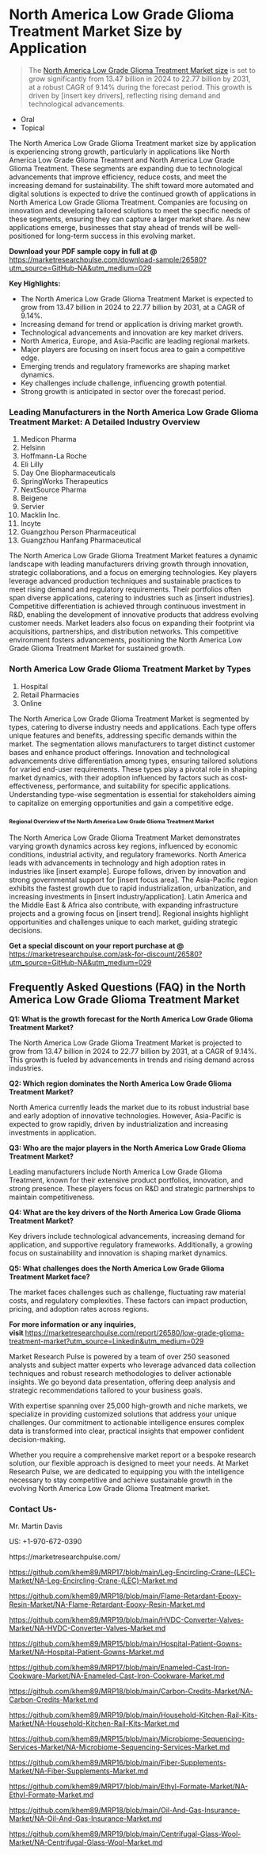 <h1>North America Low Grade Glioma Treatment Market&nbsp;Size by Application</h1><blockquote><p>The <a href="https://marketresearchpulse.com/download-sample/26580?utm_source=GitHub-NA&amp;utm_medium=029">North America Low Grade Glioma Treatment Market size</a> is set to grow significantly from 13.47 billion in 2024 to 22.77 billion by 2031, at a robust CAGR of 9.14% during the forecast period. This growth is driven by [insert key drivers], reflecting rising demand and technological advancements.</p></blockquote><ul><li>Oral<li> Topical</li></ul><p>The North America Low Grade Glioma Treatment market size by application is experiencing strong growth, particularly in applications like North America Low Grade Glioma Treatment and North America Low Grade Glioma Treatment. These segments are expanding due to technological advancements that improve efficiency, reduce costs, and meet the increasing demand for sustainability. The shift toward more automated and digital solutions is expected to drive the continued growth of applications in North America Low Grade Glioma Treatment. Companies are focusing on innovation and developing tailored solutions to meet the specific needs of these segments, ensuring they can capture a larger market share. As new applications emerge, businesses that stay ahead of trends will be well-positioned for long-term success in this evolving market.</p><p><strong>Download your PDF sample copy in full at @ </strong><a href="https://marketresearchpulse.com/download-sample/26580?utm_source=GitHub-NA&amp;utm_medium=029">https://marketresearchpulse.com/download-sample/26580?utm_source=GitHub-NA&amp;utm_medium=029</a></p><p><strong>Key Highlights: </strong></p><ul><li>The North America Low Grade Glioma Treatment Market is expected to grow from 13.47 billion in 2024 to 22.77 billion by 2031, at a CAGR of 9.14%.</li><li>Increasing demand for trend or application is driving market growth.</li><li>Technological advancements and innovation are key market drivers.</li><li>North America, Europe, and Asia-Pacific are leading regional markets.</li><li>Major players are focusing on insert focus area to gain a competitive edge.</li><li>Emerging trends and regulatory frameworks are shaping market dynamics.</li><li>Key challenges include challenge, influencing growth potential.</li><li>Strong growth is anticipated in sector over the forecast period.</li></ul><h3>Leading Manufacturers in the North America Low Grade Glioma Treatment Market: A Detailed Industry Overview</h3><ol><li>Medicon Pharma</li><li>Helsinn</li><li>Hoffmann-La Roche</li><li>Eli Lilly</li><li>Day One Biopharmaceuticals</li><li>SpringWorks Therapeutics</li><li>NextSource Pharma</li><li>Beigene</li><li>Servier</li><li>Macklin Inc.</li><li>Incyte</li><li>Guangzhou Person Pharmaceutical</li><li>Guangzhou Hanfang Pharmaceutical</li></ol><div class="flex max-w-full flex-col flex-grow"><div class="min-h-8 text-message flex w-full flex-col items-end gap-2 whitespace-normal break-words [.text-message+&amp;]:mt-5" dir="auto" data-message-author-role="assistant" data-message-id="fd8432e4-4910-450d-b182-61b7bfb0a01f" data-message-model-slug="gpt-4o"><div class="flex w-full flex-col gap-1 empty:hidden first:pt-[3px]"><div class="markdown prose w-full break-words dark:prose-invert light"><p>The North America Low Grade Glioma Treatment Market features a dynamic landscape with leading manufacturers driving growth through innovation, strategic collaborations, and a focus on emerging technologies. Key players leverage advanced production techniques and sustainable practices to meet rising demand and regulatory requirements. Their portfolios often span diverse applications, catering to industries such as [insert industries]. Competitive differentiation is achieved through continuous investment in R&amp;D, enabling the development of innovative products that address evolving customer needs. Market leaders also focus on expanding their footprint via acquisitions, partnerships, and distribution networks. This competitive environment fosters advancements, positioning the North America Low Grade Glioma Treatment Market for sustained growth.</p></div></div></div></div><h3>North America Low Grade Glioma Treatment Market by Types</h3><ol><li>Hospital<li> Retail Pharmacies<li> Online</li></ol><div class="flex max-w-full flex-col flex-grow"><div class="min-h-8 text-message flex w-full flex-col items-end gap-2 whitespace-normal break-words [.text-message+&amp;]:mt-5" dir="auto" data-message-author-role="assistant" data-message-id="084470be-0bb7-4664-bddf-5156b4f41249" data-message-model-slug="gpt-4o-mini"><div class="flex w-full flex-col gap-1 empty:hidden first:pt-[3px]"><div class="markdown prose w-full break-words dark:prose-invert light"><p>The North America Low Grade Glioma Treatment Market is segmented by types, catering to diverse industry needs and applications. Each type offers unique features and benefits, addressing specific demands within the market. The segmentation allows manufacturers to target distinct customer bases and enhance product offerings. Innovation and technological advancements drive differentiation among types, ensuring tailored solutions for varied end-user requirements. These types play a pivotal role in shaping market dynamics, with their adoption influenced by factors such as cost-effectiveness, performance, and suitability for specific applications. Understanding type-wise segmentation is essential for stakeholders aiming to capitalize on emerging opportunities and gain a competitive edge.</p></div></div></div></div><h3><span style="font-size: 11px;">Regional Overview of the North America Low Grade Glioma Treatment Market</span></h3><div class="flex max-w-full flex-col flex-grow"><div class="min-h-8 text-message flex w-full flex-col items-end gap-2 whitespace-normal break-words [.text-message+&amp;]:mt-5" dir="auto" data-message-author-role="assistant" data-message-id="e9038762-ce64-4e30-91c9-9bd413514231" data-message-model-slug="gpt-4o-mini"><div class="flex w-full flex-col gap-1 empty:hidden first:pt-[3px]"><div class="markdown prose w-full break-words dark:prose-invert light"><p>The North America Low Grade Glioma Treatment Market demonstrates varying growth dynamics across key regions, influenced by economic conditions, industrial activity, and regulatory frameworks. North America leads with advancements in technology and high adoption rates in industries like [insert example]. Europe follows, driven by innovation and strong governmental support for [insert focus area]. The Asia-Pacific region exhibits the fastest growth due to rapid industrialization, urbanization, and increasing investments in [insert industry/application]. Latin America and the Middle East &amp; Africa also contribute, with expanding infrastructure projects and a growing focus on [insert trend]. Regional insights highlight opportunities and challenges unique to each market, guiding strategic decisions.</p></div></div></div></div><p><strong>Get a special discount on your report purchase at @ </strong><a href="https://marketresearchpulse.com/ask-for-discount/26580?utm_source=GitHub-NA&amp;utm_medium=029">https://marketresearchpulse.com/ask-for-discount/26580?utm_source=GitHub-NA&amp;utm_medium=029</a></p><h2>Frequently Asked Questions (FAQ) in the North America Low Grade Glioma Treatment Market</h2><p><strong>Q1: What is the growth forecast for the North America Low Grade Glioma Treatment Market?</strong></p><p>The North America Low Grade Glioma Treatment Market is projected to grow from 13.47 billion in 2024 to 22.77 billion by 2031, at a CAGR of 9.14%. This growth is fueled by advancements in trends and rising demand across industries.</p><p><strong>Q2: Which region dominates the North America Low Grade Glioma Treatment Market?</strong></p><p>North America currently leads the market due to its robust industrial base and early adoption of innovative technologies. However, Asia-Pacific is expected to grow rapidly, driven by industrialization and increasing investments in application.</p><p><strong>Q3: Who are the major players in the North America Low Grade Glioma Treatment Market?</strong></p><p>Leading manufacturers include North America Low Grade Glioma Treatment, known for their extensive product portfolios, innovation, and strong presence. These players focus on R&amp;D and strategic partnerships to maintain competitiveness.</p><p><strong>Q4: What are the key drivers of the North America Low Grade Glioma Treatment Market?</strong></p><p>Key drivers include technological advancements, increasing demand for application, and supportive regulatory frameworks. Additionally, a growing focus on sustainability and innovation is shaping market dynamics.</p><p><strong>Q5: What challenges does the North America Low Grade Glioma Treatment Market face?</strong></p><p>The market faces challenges such as challenge, fluctuating raw material costs, and regulatory complexities. These factors can impact production, pricing, and adoption rates across regions.</p><p><strong>For more information or any inquiries, visit&nbsp;</strong><a href="https://marketresearchpulse.com/report/26580/low-grade-glioma-treatment-market?utm_source=Linkedin&utm_medium=029">https://marketresearchpulse.com/report/26580/low-grade-glioma-treatment-market?utm_source=Linkedin&utm_medium=029</a></p><p>Market Research Pulse is powered by a team of over 250 seasoned analysts and subject matter experts who leverage advanced data collection techniques and robust research methodologies to deliver actionable insights. We go beyond data presentation, offering deep analysis and strategic recommendations tailored to your business goals.</p><p>With expertise spanning over 25,000 high-growth and niche markets, we specialize in providing customized solutions that address your unique challenges. Our commitment to actionable intelligence ensures complex data is transformed into clear, practical insights that empower confident decision-making.</p><p>Whether you require a comprehensive market report or a bespoke research solution, our flexible approach is designed to meet your needs. At Market Research Pulse, we are dedicated to equipping you with the intelligence necessary to stay competitive and achieve sustainable growth in the evolving North America Low Grade Glioma Treatment market.</p><h3><strong>Contact Us-</strong></h3><p>Mr. Martin Davis</p><p>US: +1-970-672-0390</p><p>https://marketresearchpulse.com/</p><p><a href="https://github.com/khem89/MRP17/blob/main/Leg-Encircling-Crane-(LEC)-Market/NA-Leg-Encircling-Crane-(LEC)-Market.md">https://github.com/khem89/MRP17/blob/main/Leg-Encircling-Crane-(LEC)-Market/NA-Leg-Encircling-Crane-(LEC)-Market.md</a></p><p><a href="https://github.com/khem89/MRP18/blob/main/Flame-Retardant-Epoxy-Resin-Market/NA-Flame-Retardant-Epoxy-Resin-Market.md">https://github.com/khem89/MRP18/blob/main/Flame-Retardant-Epoxy-Resin-Market/NA-Flame-Retardant-Epoxy-Resin-Market.md</a></p><p><a href="https://github.com/khem89/MRP19/blob/main/HVDC-Converter-Valves-Market/NA-HVDC-Converter-Valves-Market.md">https://github.com/khem89/MRP19/blob/main/HVDC-Converter-Valves-Market/NA-HVDC-Converter-Valves-Market.md</a></p><p><a href="https://github.com/khem89/MRP15/blob/main/Hospital-Patient-Gowns-Market/NA-Hospital-Patient-Gowns-Market.md">https://github.com/khem89/MRP15/blob/main/Hospital-Patient-Gowns-Market/NA-Hospital-Patient-Gowns-Market.md</a></p><p><a href="https://github.com/khem89/MRP17/blob/main/Enameled-Cast-Iron-Cookware-Market/NA-Enameled-Cast-Iron-Cookware-Market.md">https://github.com/khem89/MRP17/blob/main/Enameled-Cast-Iron-Cookware-Market/NA-Enameled-Cast-Iron-Cookware-Market.md</a></p><p><a href="https://github.com/khem89/MRP18/blob/main/Carbon-Credits-Market/NA-Carbon-Credits-Market.md">https://github.com/khem89/MRP18/blob/main/Carbon-Credits-Market/NA-Carbon-Credits-Market.md</a></p><p><a href="https://github.com/khem89/MRP19/blob/main/Household-Kitchen-Rail-Kits-Market/NA-Household-Kitchen-Rail-Kits-Market.md">https://github.com/khem89/MRP19/blob/main/Household-Kitchen-Rail-Kits-Market/NA-Household-Kitchen-Rail-Kits-Market.md</a></p><p><a href="https://github.com/khem89/MRP15/blob/main/Microbiome-Sequencing-Services-Market/NA-Microbiome-Sequencing-Services-Market.md">https://github.com/khem89/MRP15/blob/main/Microbiome-Sequencing-Services-Market/NA-Microbiome-Sequencing-Services-Market.md</a></p><p><a href="https://github.com/khem89/MRP16/blob/main/Fiber-Supplements-Market/NA-Fiber-Supplements-Market.md">https://github.com/khem89/MRP16/blob/main/Fiber-Supplements-Market/NA-Fiber-Supplements-Market.md</a></p><p><a href="https://github.com/khem89/MRP17/blob/main/Ethyl-Formate-Market/NA-Ethyl-Formate-Market.md">https://github.com/khem89/MRP17/blob/main/Ethyl-Formate-Market/NA-Ethyl-Formate-Market.md</a></p><p><a href="https://github.com/khem89/MRP18/blob/main/Oil-And-Gas-Insurance-Market/NA-Oil-And-Gas-Insurance-Market.md">https://github.com/khem89/MRP18/blob/main/Oil-And-Gas-Insurance-Market/NA-Oil-And-Gas-Insurance-Market.md</a></p><p><a href="https://github.com/khem89/MRP19/blob/main/Centrifugal-Glass-Wool-Market/NA-Centrifugal-Glass-Wool-Market.md">https://github.com/khem89/MRP19/blob/main/Centrifugal-Glass-Wool-Market/NA-Centrifugal-Glass-Wool-Market.md</a></p>
